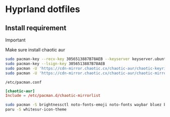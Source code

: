 # Hyprland dotfiles

## Install requirement

> [!IMPORTANT]
> Make sure install chaotic aur

```bash
sudo pacman-key --recv-key 3056513887B78AEB --keyserver keyserver.ubuntu.com
sudo pacman-key --lsign-key 3056513887B78AEB
sudo pacman -U 'https://cdn-mirror.chaotic.cx/chaotic-aur/chaotic-keyring.pkg.tar.zst'
sudo pacman -U 'https://cdn-mirror.chaotic.cx/chaotic-aur/chaotic-mirrorlist.pkg.tar.zst'
```

`/etc/pacman.conf`

```conf
[chaotic-aur]
Include = /etc/pacman.d/chaotic-mirrorlist
```

```bash
sudo pacman -S brightnessctl noto-fonts-emoji noto-fonts waybar bluez blueman xdg-desktop-portal-hyprland swww ttf-jetbrains-mono-nerd nautilus bibata-cursor-theme ttf-delugia-code swaync catppuccin-gtk-theme-mocha nwg-look brave-bin
paru -S whitesur-icon-theme
```
